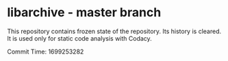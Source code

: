 # libarchive - master branch

This repository contains frozen state of the repository.
Its history is cleared. It is used only for static code
analysis with Codacy.

Commit Time: 1699253282